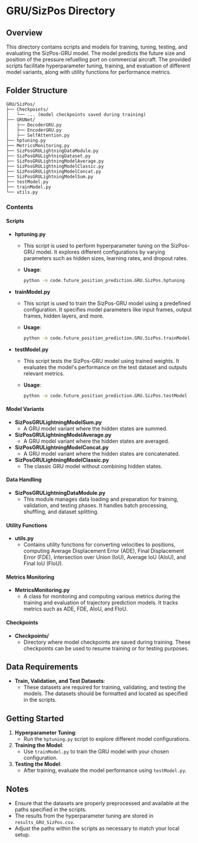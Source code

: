 # GRU/SizPos Directory

## Overview

This directory contains scripts and models for training, tuning, testing, and evaluating the SizPos-GRU model. The model predicts the future size and position of the pressure refuelling port on commercial aircraft. The provided scripts facilitate hyperparameter tuning, training, and evaluation of different model variants, along with utility functions for performance metrics.

## Folder Structure

```plaintext
GRU/SizPos/
├── Checkpoints/
│   └── ... (model checkpoints saved during training)
├── GRUNet/
│   ├── DecoderGRU.py
│   ├── EncoderGRU.py
│   ├── SelfAttention.py
├── hptuning.py
├── MetricsMonitoring.py
├── SizPosGRULightningDataModule.py
├── SizPosGRULightningDataset.py
├── SizPosGRULightningModelAverage.py
├── SizPosGRULightningModelClassic.py
├── SizPosGRULightningModelConcat.py
├── SizPosGRULightningModelSum.py
├── testModel.py
├── trainModel.py
└── utils.py
```

### Contents

#### Scripts

- **hptuning.py**

  - This script is used to perform hyperparameter tuning on the SizPos-GRU model. It explores different configurations by varying parameters such as hidden sizes, learning rates, and dropout rates.
  - **Usage**:

    ```bash
    python -m code.future_position_prediction.GRU.SizPos.hptuning
    ```

- **trainModel.py**

  - This script is used to train the SizPos-GRU model using a predefined configuration. It specifies model parameters like input frames, output frames, hidden layers, and more.
  - **Usage**:

    ```bash
    python -m code.future_position_prediction.GRU.SizPos.trainModel
    ```

- **testModel.py**
  - This script tests the SizPos-GRU model using trained weights. It evaluates the model's performance on the test dataset and outputs relevant metrics.
  - **Usage**:

    ```bash
    python -m code.future_position_prediction.GRU.SizPos.testModel
    ```

#### Model Variants

- **SizPosGRULightningModelSum.py**
  - A GRU model variant where the hidden states are summed.
- **SizPosGRULightningModelAverage.py**
  - A GRU model variant where the hidden states are averaged.
- **SizPosGRULightningModelConcat.py**
  - A GRU model variant where the hidden states are concatenated.
- **SizPosGRULightningModelClassic.py**
  - The classic GRU model without combining hidden states.

#### Data Handling

- **SizPosGRULightningDataModule.py**
  - This module manages data loading and preparation for training, validation, and testing phases. It handles batch processing, shuffling, and dataset splitting.

#### Utility Functions

- **utils.py**
  - Contains utility functions for converting velocities to positions, computing Average Displacement Error (ADE), Final Displacement Error (FDE), Intersection over Union (IoU), Average IoU (AIoU), and Final IoU (FIoU).

#### Metrics Monitoring

- **MetricsMonitoring.py**
  - A class for monitoring and computing various metrics during the training and evaluation of trajectory prediction models. It tracks metrics such as ADE, FDE, AIoU, and FIoU.

#### Checkpoints

- **Checkpoints/**
  - Directory where model checkpoints are saved during training. These checkpoints can be used to resume training or for testing purposes.

## Data Requirements

- **Train, Validation, and Test Datasets**:
  - These datasets are required for training, validating, and testing the models. The datasets should be formatted and located as specified in the scripts.

## Getting Started

1. **Hyperparameter Tuning**:
   - Run the `hptuning.py` script to explore different model configurations.
2. **Training the Model**:
   - Use `trainModel.py` to train the GRU model with your chosen configuration.
3. **Testing the Model**:
   - After training, evaluate the model performance using `testModel.py`.

## Notes

- Ensure that the datasets are properly preprocessed and available at the paths specified in the scripts.
- The results from the hyperparameter tuning are stored in `results_GRU_SizPos.csv`.
- Adjust the paths within the scripts as necessary to match your local setup.
